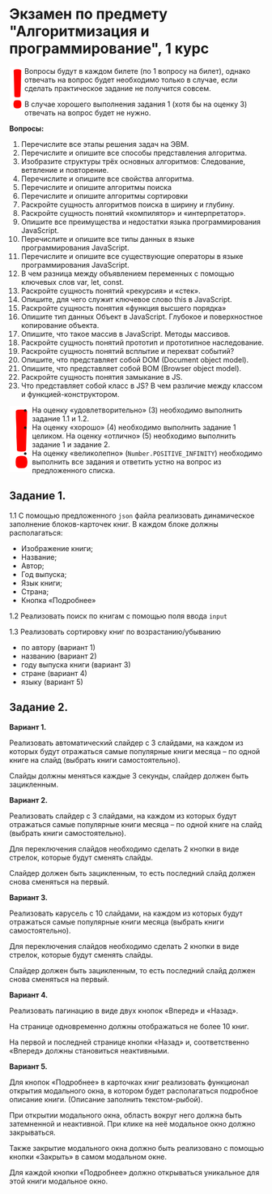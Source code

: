 # Экзамен по предмету "Алгоритмизация и программирование", 1 курс

<img src="https://raw.githubusercontent.com/artexhibit/Fundamentals-of-algorithmization-and-programming/main/JS/Экзамен%20Алгоритмизация%20и%20программирование/images/ex_mark.png" alt="exmark" align="left" width="30">

Вопросы будут в каждом билете (по 1 вопросу на билет), однако отвечать на вопрос будет необходимо только в случае, если сделать практическое задание не получится совсем. 

В случае хорошего выполнения задания 1 (хотя бы на оценку 3) отвечать на вопрос будет не нужно.
 
**Вопросы:**

1. Перечислите все этапы решения задач на ЭВМ.
2. Перечислите и опишите все способы представления алгоритма.
3. Изобразите структуры трёх основных алгоритмов: Следование, ветвление и повторение.
4. Перечислите и опишите все свойства алгоритма.
5. Перечислите и опишите алгоритмы поиска
6. Перечислите и опишите алгоритмы сортировки
7. Раскройте сущность алгоритмов поиска в ширину и глубину.
8. Раскройте сущность понятий «компилятор» и «интерпретатор».
9. Опишите все преимущества и недостатки языка программирования JavaScript.
10. Перечислите и опишите все типы данных в языке программирования JavaScript.
11. Перечислите и опишите все существующие операторы в языке программирования JavaScript.
12. В чем разница между объявлением переменных с помощью ключевых слов var, let, const.
13. Раскройте сущность понятий «рекурсия» и «стек».
14. Опишите, для чего служит ключевое слово this в JavaScript.
15. Раскройте сущность понятия «функция высшего порядка»
16. Опишите тип данных Объект в JavaScript. Глубокое и поверхностное копирование объекта.
17. Опишите, что такое массив в JavaScript. Методы массивов.
18. Раскройте сущность понятий прототип и прототипное наследование.
19. Раскройте сущность понятий всплытие и перехват событий?
20. Опишите, что представляет собой DOM (Document object model).
21. Опишите, что представляет собой BOM (Browser object model).
22. Раскройте сущность понятия замыкание в JS.
23. Что представляет собой класс в JS? В чем различие между классом и функцией-конструктором.
 
<img src="https://raw.githubusercontent.com/artexhibit/Fundamentals-of-algorithmization-and-programming/main/JS/Экзамен%20Алгоритмизация%20и%20программирование/images/ex_mark.png" alt="exmark" align="left" width="45">

- На оценку «удовлетворительно» (3) необходимо выполнить задание 1.1 и 1.2.
- На оценку «хорошо» (4) необходимо выполнить задание 1 целиком.
На оценку «отлично» (5) необходимо выполнить задание 1 и задание 2.
- На оценку «великолепно» (`Number.POSITIVE_INFINITY`) необходимо выполнить все задания и ответить устно на вопрос из предложенного списка.
 
## Задание 1.

1.1 С помощью предложенного `json` файла реализовать динамическое заполнение блоков-карточек книг. В каждом блоке должны располагаться:

-  Изображение книги;
-  Название;
-  Автор;
-  Год выпуска;
-  Язык книги;
-  Страна;
-  Кнопка «Подробнее»

1.2 Реализовать поиск по книгам с помощью поля ввода `input`

1.3 Реализовать сортировку книг по возрастанию/убыванию  

- по автору (вариант 1)
- названию (вариант 2)
- году выпуска книги (вариант 3)
- стране (вариант 4)
- языку (вариант 5)
 
## Задание 2.

**Вариант 1.**

Реализовать автоматический слайдер с 3 слайдами, на каждом из которых будут отражаться самые популярные книги месяца – по одной книге на слайд (выбрать книги самостоятельно).

Слайды должны меняться каждые 3 секунды, слайдер должен быть зацикленным.
 
**Вариант 2.**

Реализовать слайдер с 3 слайдами, на каждом из которых будут отражаться самые популярные книги месяца – по одной книге на слайд (выбрать книги самостоятельно).

Для переключения слайдов необходимо сделать 2 кнопки в виде стрелок, которые будут сменять слайды.

Слайдер должен быть зацикленным, то есть последний слайд должен снова сменяться на первый.
 
**Вариант 3.**

Реализовать карусель с 10 слайдами, на каждом из которых будут отражаться самые популярные книги месяца (выбрать книги самостоятельно).

Для переключения слайдов необходимо сделать 2 кнопки в виде стрелок, которые будут сменять слайды.

Слайдер должен быть зацикленным, то есть последний слайд должен снова сменяться на первый.
 
**Вариант 4.**

Реализовать пагинацию в виде двух кнопок «Вперед» и «Назад». 

На странице одновременно должны отображаться не более 10 книг. 

На первой и последней странице кнопки «Назад» и, соответственно «Вперед» должны становиться неактивными.
 
**Вариант 5.**

Для кнопок «Подробнее» в карточках книг реализовать функционал открытия модального окна, в котором будет располагаться подробное описание книги. (Описание заполнить текстом-рыбой).

При открытии модального окна, область вокруг него должна быть затемненной и неактивной. При клике на неё модальное окно должно закрываться. 

Также закрытие модального окна должно быть реализовано с помощью кнопки «Закрыть» в самом модальном окне.

Для каждой кнопки «Подробнее» должно открываться уникальное для этой книги модальное окно.